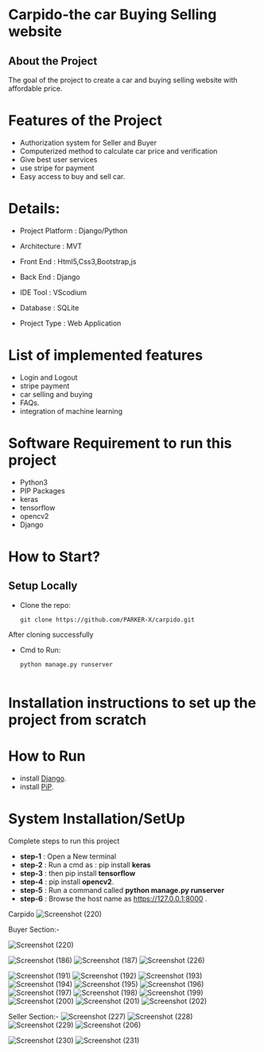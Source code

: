 
# Carpido-the car Buying Selling website


## About the Project 
The goal of the project to create a car and buying selling website with affordable price.

# Features of the Project
- Authorization system for Seller and Buyer 
- Computerized method to calculate car price and verification
- Give best user services 
- use stripe for payment 
- Easy access to buy and sell car.

# Details:
- Project Platform	: Django/Python
- Architecture  :  MVT

- Front End :	 Html5,Css3,Bootstrap,js
- Back End	: Django
- IDE Tool	: VScodium
- Database	: SQLite
- Project Type	: Web Application

# List of implemented features
- Login and Logout
- stripe payment
- car selling and buying
- FAQs.
- integration of machine learning 

# Software Requirement to run this project
- Python3
- PIP Packages
- keras
- tensorflow
- opencv2
- Django

# How to Start?

## Setup Locally

- Clone the repo: 
    ```
    git clone https://github.com/PARKER-X/carpido.git
     ```
    
After cloning successfully

- Cmd to Run: 
    ```
    python manage.py runserver


 # Installation instructions to set up the project from scratch   
    
 # How to Run 
 - install [Django](https://www.djangoproject.com/download/).
 - install [PiP](https://pypi.org/project/pip-download/).
 
 
# System Installation/SetUp
Complete steps to run this  project
- **step-1** : Open a New terminal
- **step-2** : Run a cmd as : pip install **keras**
- **step-3** : then pip install **tensorflow**
- **step-4** : pip install **opencv2**.
- **step-5** : Run a command called **python manage.py runserver**
- **step-6** : Browse the  host name as https://127.0.0.1:8000 .













Carpido
![Screenshot (220)](https://user-images.githubusercontent.com/74282916/176484785-de99164d-dd54-4408-9c19-f48b710cf21d.png)


Buyer Section:-

![Screenshot (220)](https://user-images.githubusercontent.com/74282916/176484550-0a392bd8-9608-41fe-890d-554fecff0d9f.png)


![Screenshot (186)](https://user-images.githubusercontent.com/74282916/174552837-9697d3d7-e35f-4b38-9480-e78cd22b7cb7.png)
![Screenshot (187)](https://user-images.githubusercontent.com/74282916/174552886-34d0cc08-4da7-47cd-8d90-3c42dfbad61b.png)
![Screenshot (226)](https://user-images.githubusercontent.com/74282916/176485086-7ea611b2-9324-40d6-bd19-49216bad7d96.png)

![Screenshot (191)](https://user-images.githubusercontent.com/74282916/174553014-976012b6-66ea-4142-932e-8b07cc9141ef.png)
![Screenshot (192)](https://user-images.githubusercontent.com/74282916/174553042-e83336b5-6c5a-4816-9ca2-128f61eda767.png)
![Screenshot (193)](https://user-images.githubusercontent.com/74282916/174553094-b82fa12a-1d82-4dd3-9c5e-f9e161938972.png)
![Screenshot (194)](https://user-images.githubusercontent.com/74282916/174553125-96e6c81a-57f9-4d49-b77e-ee1d52d3e164.png)
![Screenshot (195)](https://user-images.githubusercontent.com/74282916/174553151-e7be3664-2564-43af-8aeb-657673bcff29.png)
![Screenshot (196)](https://user-images.githubusercontent.com/74282916/174553170-186b97ba-2efc-462a-8739-8ab47d080b93.png)
![Screenshot (197)](https://user-images.githubusercontent.com/74282916/174553193-eb45f35b-c9d0-4018-93af-f12ea4016787.png)
![Screenshot (198)](https://user-images.githubusercontent.com/74282916/174553221-41b5be8f-1226-4722-b13b-8f8ffa3bfc22.png)
![Screenshot (199)](https://user-images.githubusercontent.com/74282916/174553234-f47da8ef-ddf9-4eff-989c-3625f3d871fa.png)
![Screenshot (200)](https://user-images.githubusercontent.com/74282916/174553244-431449bf-f696-44be-8cae-4d86b824e9b3.png)
![Screenshot (201)](https://user-images.githubusercontent.com/74282916/174553254-6e5fcbde-d8fd-449c-b612-303cdb5421d6.png)
![Screenshot (202)](https://user-images.githubusercontent.com/74282916/174553259-31eca6e2-c644-48f4-bc4c-727f0ab05f6e.png)

Seller Section:- 
![Screenshot (227)](https://user-images.githubusercontent.com/74282916/176485524-246cda18-82f6-4209-9613-dd3e02d51c0f.png)
![Screenshot (228)](https://user-images.githubusercontent.com/74282916/176485545-1ed3d2f3-2c38-4fdd-b510-430d8b3a9760.png)
![Screenshot (229)](https://user-images.githubusercontent.com/74282916/176485559-e058b44a-d8da-4fb4-a9b0-f7fce93e91a9.png)
![Screenshot (206)](https://user-images.githubusercontent.com/74282916/176485805-2314d725-4c31-4f4d-ad72-2c30d37b8e16.png)

![Screenshot (230)](https://user-images.githubusercontent.com/74282916/176485569-6195b7c4-e0b7-4898-8d41-9d67d608cfdc.png)
![Screenshot (231)](https://user-images.githubusercontent.com/74282916/176485574-df68e8a5-5d4f-46c4-90d7-13914e2529c9.png)
